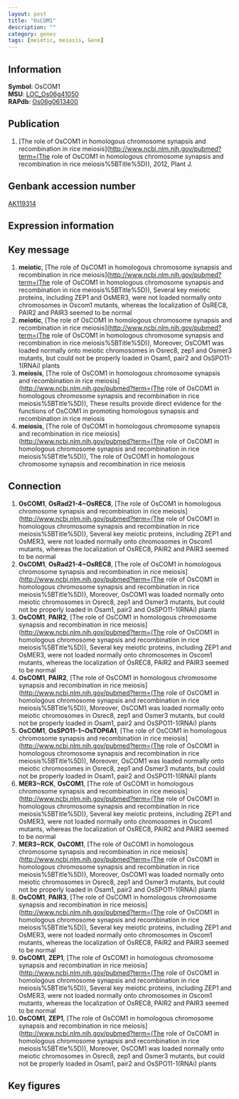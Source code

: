 ```yaml
---
layout: post
title: "OsCOM1"
description: ""
category: genes
tags: [meiotic, meiosis, Gene]
---
```


## Information
__Symbol__: OsCOM1  
__MSU__: [LOC_Os06g41050](http://rice.plantbiology.msu.edu/cgi-bin/ORF_infopage.cgi?orf=LOC_Os06g41050)  
__RAPdb__: [Os06g0613400](http://rapdb.dna.affrc.go.jp/viewer/gbrowse_details/irgsp1?name=Os06g0613400)  

## Publication
1. [The role of OsCOM1 in homologous chromosome synapsis and recombination in rice meiosis](http://www.ncbi.nlm.nih.gov/pubmed?term=(The role of OsCOM1 in homologous chromosome synapsis and recombination in rice meiosis%5BTitle%5D)), 2012, Plant J.

## Genbank accession number
[AK119314](http://www.ncbi.nlm.nih.gov/nuccore/AK119314)

## Expression information

## Key message
1. __meiotic__, [The role of OsCOM1 in homologous chromosome synapsis and recombination in rice meiosis](http://www.ncbi.nlm.nih.gov/pubmed?term=(The role of OsCOM1 in homologous chromosome synapsis and recombination in rice meiosis%5BTitle%5D)),  Several key meiotic proteins, including ZEP1 and OsMER3, were not loaded normally onto chromosomes in Oscom1 mutants, whereas the localization of OsREC8, PAIR2 and PAIR3 seemed to be normal
2. __meiotic__, [The role of OsCOM1 in homologous chromosome synapsis and recombination in rice meiosis](http://www.ncbi.nlm.nih.gov/pubmed?term=(The role of OsCOM1 in homologous chromosome synapsis and recombination in rice meiosis%5BTitle%5D)),  Moreover, OsCOM1 was loaded normally onto meiotic chromosomes in Osrec8, zep1 and Osmer3 mutants, but could not be properly loaded in Osam1, pair2 and OsSPO11-1(RNAi) plants
3. __meiosis__, [The role of OsCOM1 in homologous chromosome synapsis and recombination in rice meiosis](http://www.ncbi.nlm.nih.gov/pubmed?term=(The role of OsCOM1 in homologous chromosome synapsis and recombination in rice meiosis%5BTitle%5D)),  These results provide direct evidence for the functions of OsCOM1 in promoting homologous synapsis and recombination in rice meiosis
4. __meiosis__, [The role of OsCOM1 in homologous chromosome synapsis and recombination in rice meiosis](http://www.ncbi.nlm.nih.gov/pubmed?term=(The role of OsCOM1 in homologous chromosome synapsis and recombination in rice meiosis%5BTitle%5D)), The role of OsCOM1 in homologous chromosome synapsis and recombination in rice meiosis

## Connection
1. __OsCOM1__, __OsRad21-4~OsREC8__, [The role of OsCOM1 in homologous chromosome synapsis and recombination in rice meiosis](http://www.ncbi.nlm.nih.gov/pubmed?term=(The role of OsCOM1 in homologous chromosome synapsis and recombination in rice meiosis%5BTitle%5D)),  Several key meiotic proteins, including ZEP1 and OsMER3, were not loaded normally onto chromosomes in Oscom1 mutants, whereas the localization of OsREC8, PAIR2 and PAIR3 seemed to be normal
2. __OsCOM1__, __OsRad21-4~OsREC8__, [The role of OsCOM1 in homologous chromosome synapsis and recombination in rice meiosis](http://www.ncbi.nlm.nih.gov/pubmed?term=(The role of OsCOM1 in homologous chromosome synapsis and recombination in rice meiosis%5BTitle%5D)),  Moreover, OsCOM1 was loaded normally onto meiotic chromosomes in Osrec8, zep1 and Osmer3 mutants, but could not be properly loaded in Osam1, pair2 and OsSPO11-1(RNAi) plants
3. __OsCOM1__, __PAIR2__, [The role of OsCOM1 in homologous chromosome synapsis and recombination in rice meiosis](http://www.ncbi.nlm.nih.gov/pubmed?term=(The role of OsCOM1 in homologous chromosome synapsis and recombination in rice meiosis%5BTitle%5D)),  Several key meiotic proteins, including ZEP1 and OsMER3, were not loaded normally onto chromosomes in Oscom1 mutants, whereas the localization of OsREC8, PAIR2 and PAIR3 seemed to be normal
4. __OsCOM1__, __PAIR2__, [The role of OsCOM1 in homologous chromosome synapsis and recombination in rice meiosis](http://www.ncbi.nlm.nih.gov/pubmed?term=(The role of OsCOM1 in homologous chromosome synapsis and recombination in rice meiosis%5BTitle%5D)),  Moreover, OsCOM1 was loaded normally onto meiotic chromosomes in Osrec8, zep1 and Osmer3 mutants, but could not be properly loaded in Osam1, pair2 and OsSPO11-1(RNAi) plants
5. __OsCOM1__, __OsSPO11-1~OsTOP6A1__, [The role of OsCOM1 in homologous chromosome synapsis and recombination in rice meiosis](http://www.ncbi.nlm.nih.gov/pubmed?term=(The role of OsCOM1 in homologous chromosome synapsis and recombination in rice meiosis%5BTitle%5D)),  Moreover, OsCOM1 was loaded normally onto meiotic chromosomes in Osrec8, zep1 and Osmer3 mutants, but could not be properly loaded in Osam1, pair2 and OsSPO11-1(RNAi) plants
6. __MER3~RCK__, __OsCOM1__, [The role of OsCOM1 in homologous chromosome synapsis and recombination in rice meiosis](http://www.ncbi.nlm.nih.gov/pubmed?term=(The role of OsCOM1 in homologous chromosome synapsis and recombination in rice meiosis%5BTitle%5D)),  Several key meiotic proteins, including ZEP1 and OsMER3, were not loaded normally onto chromosomes in Oscom1 mutants, whereas the localization of OsREC8, PAIR2 and PAIR3 seemed to be normal
7. __MER3~RCK__, __OsCOM1__, [The role of OsCOM1 in homologous chromosome synapsis and recombination in rice meiosis](http://www.ncbi.nlm.nih.gov/pubmed?term=(The role of OsCOM1 in homologous chromosome synapsis and recombination in rice meiosis%5BTitle%5D)),  Moreover, OsCOM1 was loaded normally onto meiotic chromosomes in Osrec8, zep1 and Osmer3 mutants, but could not be properly loaded in Osam1, pair2 and OsSPO11-1(RNAi) plants
8. __OsCOM1__, __PAIR3__, [The role of OsCOM1 in homologous chromosome synapsis and recombination in rice meiosis](http://www.ncbi.nlm.nih.gov/pubmed?term=(The role of OsCOM1 in homologous chromosome synapsis and recombination in rice meiosis%5BTitle%5D)),  Several key meiotic proteins, including ZEP1 and OsMER3, were not loaded normally onto chromosomes in Oscom1 mutants, whereas the localization of OsREC8, PAIR2 and PAIR3 seemed to be normal
9. __OsCOM1__, __ZEP1__, [The role of OsCOM1 in homologous chromosome synapsis and recombination in rice meiosis](http://www.ncbi.nlm.nih.gov/pubmed?term=(The role of OsCOM1 in homologous chromosome synapsis and recombination in rice meiosis%5BTitle%5D)),  Several key meiotic proteins, including ZEP1 and OsMER3, were not loaded normally onto chromosomes in Oscom1 mutants, whereas the localization of OsREC8, PAIR2 and PAIR3 seemed to be normal
10. __OsCOM1__, __ZEP1__, [The role of OsCOM1 in homologous chromosome synapsis and recombination in rice meiosis](http://www.ncbi.nlm.nih.gov/pubmed?term=(The role of OsCOM1 in homologous chromosome synapsis and recombination in rice meiosis%5BTitle%5D)),  Moreover, OsCOM1 was loaded normally onto meiotic chromosomes in Osrec8, zep1 and Osmer3 mutants, but could not be properly loaded in Osam1, pair2 and OsSPO11-1(RNAi) plants

## Key figures


